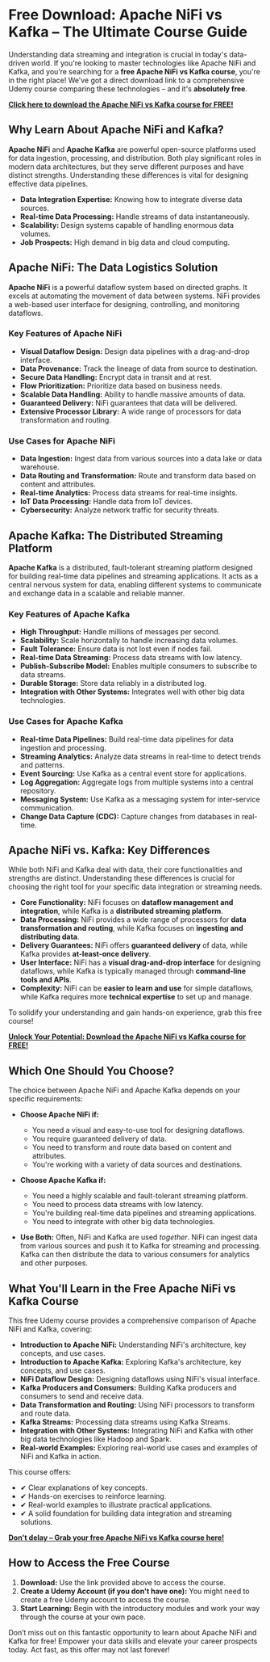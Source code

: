 # Free Download: Apache NiFi vs Kafka – The Ultimate Course Guide

Understanding data streaming and integration is crucial in today's data-driven world. If you're looking to master technologies like Apache NiFi and Kafka, and you’re searching for a **free Apache NiFi vs Kafka course**, you're in the right place! We’ve got a direct download link to a comprehensive Udemy course comparing these technologies – and it's **absolutely free**.

[**Click here to download the Apache NiFi vs Kafka course for FREE!**](https://udemywork.com/apache-nifi-vs-kafka)

## Why Learn About Apache NiFi and Kafka?

**Apache NiFi** and **Apache Kafka** are powerful open-source platforms used for data ingestion, processing, and distribution. Both play significant roles in modern data architectures, but they serve different purposes and have distinct strengths. Understanding these differences is vital for designing effective data pipelines.

*   **Data Integration Expertise:** Knowing how to integrate diverse data sources.
*   **Real-time Data Processing:** Handle streams of data instantaneously.
*   **Scalability:** Design systems capable of handling enormous data volumes.
*   **Job Prospects:** High demand in big data and cloud computing.

## Apache NiFi: The Data Logistics Solution

**Apache NiFi** is a powerful dataflow system based on directed graphs. It excels at automating the movement of data between systems. NiFi provides a web-based user interface for designing, controlling, and monitoring dataflows.

### Key Features of Apache NiFi

*   **Visual Dataflow Design:** Design data pipelines with a drag-and-drop interface.
*   **Data Provenance:** Track the lineage of data from source to destination.
*   **Secure Data Handling:** Encrypt data in transit and at rest.
*   **Flow Prioritization:** Prioritize data based on business needs.
*   **Scalable Data Handling:** Ability to handle massive amounts of data.
*   **Guaranteed Delivery:** NiFi guarantees that data will be delivered.
*   **Extensive Processor Library:** A wide range of processors for data transformation and routing.

### Use Cases for Apache NiFi

*   **Data Ingestion:** Ingest data from various sources into a data lake or data warehouse.
*   **Data Routing and Transformation:** Route and transform data based on content and attributes.
*   **Real-time Analytics:** Process data streams for real-time insights.
*   **IoT Data Processing:** Handle data from IoT devices.
*   **Cybersecurity:** Analyze network traffic for security threats.

## Apache Kafka: The Distributed Streaming Platform

**Apache Kafka** is a distributed, fault-tolerant streaming platform designed for building real-time data pipelines and streaming applications. It acts as a central nervous system for data, enabling different systems to communicate and exchange data in a scalable and reliable manner.

### Key Features of Apache Kafka

*   **High Throughput:** Handle millions of messages per second.
*   **Scalability:** Scale horizontally to handle increasing data volumes.
*   **Fault Tolerance:** Ensure data is not lost even if nodes fail.
*   **Real-time Data Streaming:** Process data streams with low latency.
*   **Publish-Subscribe Model:** Enables multiple consumers to subscribe to data streams.
*   **Durable Storage:** Store data reliably in a distributed log.
*   **Integration with Other Systems:** Integrates well with other big data technologies.

### Use Cases for Apache Kafka

*   **Real-time Data Pipelines:** Build real-time data pipelines for data ingestion and processing.
*   **Streaming Analytics:** Analyze data streams in real-time to detect trends and patterns.
*   **Event Sourcing:** Use Kafka as a central event store for applications.
*   **Log Aggregation:** Aggregate logs from multiple systems into a central repository.
*   **Messaging System:** Use Kafka as a messaging system for inter-service communication.
*   **Change Data Capture (CDC):** Capture changes from databases in real-time.

## Apache NiFi vs. Kafka: Key Differences

While both NiFi and Kafka deal with data, their core functionalities and strengths are distinct. Understanding these differences is crucial for choosing the right tool for your specific data integration or streaming needs.

*   **Core Functionality:** NiFi focuses on **dataflow management and integration**, while Kafka is a **distributed streaming platform**.
*   **Data Processing:** NiFi provides a wide range of processors for **data transformation and routing**, while Kafka focuses on **ingesting and distributing data**.
*   **Delivery Guarantees:** NiFi offers **guaranteed delivery** of data, while Kafka provides **at-least-once delivery**.
*   **User Interface:** NiFi has a **visual drag-and-drop interface** for designing dataflows, while Kafka is typically managed through **command-line tools and APIs**.
*   **Complexity:** NiFi can be **easier to learn and use** for simple dataflows, while Kafka requires more **technical expertise** to set up and manage.

To solidify your understanding and gain hands-on experience, grab this free course!

[**Unlock Your Potential: Download the Apache NiFi vs Kafka course for FREE!**](https://udemywork.com/apache-nifi-vs-kafka)

## Which One Should You Choose?

The choice between Apache NiFi and Apache Kafka depends on your specific requirements:

*   **Choose Apache NiFi if:**
    *   You need a visual and easy-to-use tool for designing dataflows.
    *   You require guaranteed delivery of data.
    *   You need to transform and route data based on content and attributes.
    *   You're working with a variety of data sources and destinations.

*   **Choose Apache Kafka if:**
    *   You need a highly scalable and fault-tolerant streaming platform.
    *   You need to process data streams with low latency.
    *   You're building real-time data pipelines and streaming applications.
    *   You need to integrate with other big data technologies.

*   **Use Both:** Often, NiFi and Kafka are used *together*. NiFi can ingest data from various sources and push it to Kafka for streaming and processing. Kafka can then distribute the data to various consumers for analytics and other purposes.

## What You'll Learn in the Free Apache NiFi vs Kafka Course

This free Udemy course provides a comprehensive comparison of Apache NiFi and Kafka, covering:

*   **Introduction to Apache NiFi:** Understanding NiFi's architecture, key concepts, and use cases.
*   **Introduction to Apache Kafka:** Exploring Kafka's architecture, key concepts, and use cases.
*   **NiFi Dataflow Design:** Designing dataflows using NiFi's visual interface.
*   **Kafka Producers and Consumers:** Building Kafka producers and consumers to send and receive data.
*   **Data Transformation and Routing:** Using NiFi processors to transform and route data.
*   **Kafka Streams:** Processing data streams using Kafka Streams.
*   **Integration with Other Systems:** Integrating NiFi and Kafka with other big data technologies like Hadoop and Spark.
*   **Real-world Examples:** Exploring real-world use cases and examples of NiFi and Kafka in action.

This course offers:

*   ✔ Clear explanations of key concepts.
*   ✔ Hands-on exercises to reinforce learning.
*   ✔ Real-world examples to illustrate practical applications.
*   ✔ A solid foundation for building data integration and streaming solutions.

[**Don't delay – Grab your free Apache NiFi vs Kafka course here!**](https://udemywork.com/apache-nifi-vs-kafka)

## How to Access the Free Course

1.  **Download:** Use the link provided above to access the course.
2.  **Create a Udemy Account (if you don't have one):** You might need to create a free Udemy account to access the course.
3.  **Start Learning:** Begin with the introductory modules and work your way through the course at your own pace.

Don’t miss out on this fantastic opportunity to learn about Apache NiFi and Kafka for free! Empower your data skills and elevate your career prospects today. Act fast, as this offer may not last forever!
